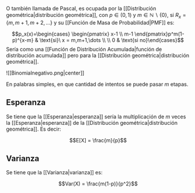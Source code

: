 
O también llamada de Pascal, es ocupada por la [[Distribución geométrica|distribución geométrica]], con $p\in(0,1$) y $m\in\mathbb{N}\backslash\lbrace 0\rbrace$, si $R_x = \lbrace m, m+1, m+2, \dots\rbrace$ y su [[Función de Masa de Probabilidad|PMF]] es:

$$p_x(x)=\begin{cases}
\begin{pmatrix}
x-1 \\
m-1
\end{pmatrix}p^m(1-p)^{x-m} & \text{si}\ x = m,m+1,\dots \\ \\
0 & \text{si no}\end{cases}$$ 
Sería como una [[Función de Distribución Acumulada|función de distribución acumulada]] pero para la [[Distribución geométrica|distribución geométrica]]. 

![[Binomialnegativo.png|center]]

En palabras simples, en que cantidad de intentos se puede pasar $m$ etapas. 

## Esperanza 

Se tiene que la [[Esperanza|esperanza]] sería la multiplicación de $m$ veces la [[Esperanza|esperanza]] de la [[Distribución geométrica|distribución geométrica]]. Es decir:

$$E[X] = \frac{m}{p}$$ 
## Varianza 

Se tiene que la [[Varianza|varianza]] es: 

$$Var(X) = \frac{m(1-p)}{p^2}$$ 
